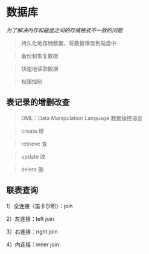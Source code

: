 # 数据库

_为了解决内存和磁盘之间的存储格式不一致的问题_

> 持久化地存储数据，将数据保存到磁盘中

> 备份和恢复数据

> 快速地读取数据

> 权限控制

## 表记录的增删改查

> DML：Data Manipulation Language 数据操控语言

> create 增

> retrieve 查

> update 改

> delete 删

## 联表查询

1）全连接（笛卡尔积）：join

2）左连接：left join

3）右连接：right join

4）内连接：inner join
